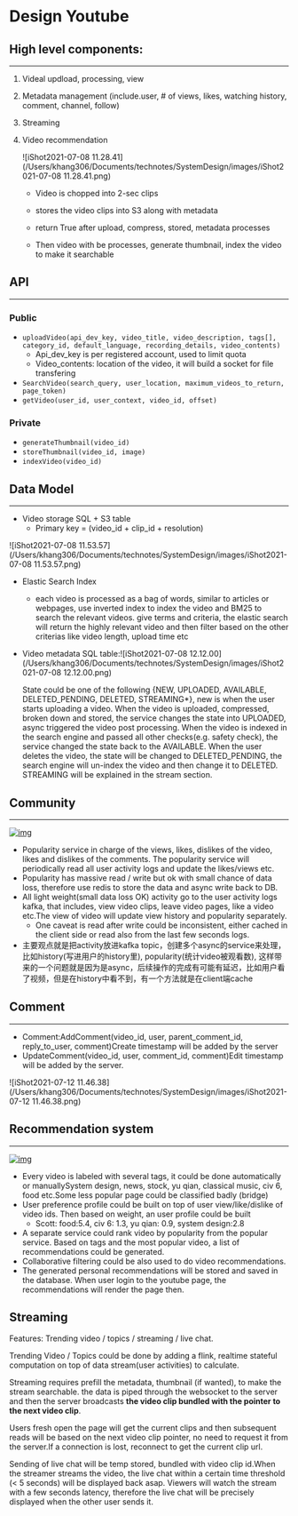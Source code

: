 # Design Youtube

## High level components:

---

 1.    Videal updload, processing, view

 2.    Metadata management (include.user, # of views, likes, watching history, comment, channel, follow)

 3.    Streaming

 4.    Video recommendation

       ![iShot2021-07-08 11.28.41](/Users/khang306/Documents/technotes/SystemDesign/images/iShot2021-07-08 11.28.41.png) 

       *   Video is chopped into 2-sec clips

       *   stores the video clips into S3 along with metadata
       *   return True after upload, compress, stored, metadata processes
       *   Then video with be processes, generate thumbnail, index the video to make it searchable

## API

---

### Public

*   `uploadVideo(api_dev_key, video_title, video_description, tags[], category_id, default_language, recording_details, video_contents)`
    *   Api_dev_key is per registered account, used to limit quota
    *   Video_contents: location of the video, it will build a socket for file transfering
*   `SearchVideo(search_query, user_location, maximum_videos_to_return, page_token)`
*   `getVideo(user_id, user_context, video_id, offset)`

### Private

*   `generateThumbnail(video_id)`
*   `storeThumbnail(video_id, image)`
*   `indexVideo(video_id)`

## Data Model

---

*   Video storage SQL +  S3 table
    *   Primary key = (video_id + clip_id + resolution)

![iShot2021-07-08 11.53.57](/Users/khang306/Documents/technotes/SystemDesign/images/iShot2021-07-08 11.53.57.png)

*   Elastic Search Index

    *   each video is processed as a bag of words, similar to articles or webpages, use inverted index to index the video and BM25 to search the relevant videos. give terms and criteria, the elastic search will return the highly relevant video and then filter based on the other criterias like video length, upload time etc

*   Video metadata SQL table:![iShot2021-07-08 12.12.00](/Users/khang306/Documents/technotes/SystemDesign/images/iShot2021-07-08 12.12.00.png)

    State could be one of the following {NEW, UPLOADED, AVAILABLE, DELETED_PENDING, DELETED, STREAMING*}, new is when the user starts uploading a video. When the video is uploaded, compressed, broken down and stored, the service changes the state into UPLOADED, async triggered the video post processing. When the video is indexed in the search engine and passed all other checks(e.g. safety check), the service changed the state back to the AVAILABLE. When the user deletes the video, the state will be changed to DELETED_PENDING, the search engine will un-index the video and then change it to DELETED. STREAMING will be explained in the stream section.

## Community

---

[![img](https://lh3.googleusercontent.com/avf74-Anf0dIK5fwGmQPmDT2rjltfFvarCNdsHpHTrcXnOFiSCgZ8jPn8oMCRv4iLE9qsSqmf-5J3-TV-6dJdha_7s46OaUh34q2tsfdpgAAl3q0w07YNvceZgskW_Drnw)](https://app.lucidchart.com/documents/edit/7ba6cf67-b348-4dbe-bdad-cb49bfe5b11c/0?callback=close&name=docs&callback_type=back&v=440&s=593)



*   Popularity service in charge of the views, likes, dislikes of the video, likes and dislikes of the comments. The popularity service will periodically read all user activity logs and update the likes/views etc.
*   Popularity has massive read / write but ok with small chance of data loss, therefore use redis to store the data and async write back to DB.
*   All light weight(small data loss OK) activity go to the user activity logs kafka, that includes, view video clips, leave video pages, like a video etc.The view of video will update view history and popularity separately.
    *   One caveat is read after write could be inconsistent, either cached in the client side or read also from the last few seconds logs.
*   主要观点就是把activity放进kafka topic，创建多个async的service来处理，比如history(写进用户的history里), popularity(统计video被观看数), 这样带来的一个问题就是因为是async，后续操作的完成有可能有延迟，比如用户看了视频，但是在history中看不到，有一个方法就是在client端cache

## Comment

---

*   Comment:AddComment(video_id, user, parent_comment_id, reply_to_user, comment)Create timestamp will be added by the server
*   UpdateComment(video_id, user, comment_id, comment)Edit timestamp will be added by the server.

![iShot2021-07-12 11.46.38](/Users/khang306/Documents/technotes/SystemDesign/images/iShot2021-07-12 11.46.38.png)

## Recommendation system

---

[![img](https://lh6.googleusercontent.com/hj4LaH7gVY6CgIBrtdVrY50xFVfWuWPKujLW1Ly_nS_uVfDCtCbyRIGakP7105OcMyuPKosBQ79qFy0RPnvbVG_21Uigj1k_-oy3VwlaQ7t_JULw4hycH2NsRwE_nVC8lA)](https://app.lucidchart.com/documents/edit/795bca23-8c30-42a5-81cf-f7676c03205d/0?callback=close&name=docs&callback_type=back&v=465&s=595.4399999999999)

*   Every video is labeled with several tags, it could be done automatically or manuallySystem design, news, stock, yu qian, classical music, civ 6, food etc.Some less popular page could be classified badly (bridge)
*   User preference profile could be built on top of user view/like/dislike of video ids. Then based on weight, an user profile could be built
    *   Scott: food:5.4, civ 6: 1.3, yu qian: 0.9, system design:2.8 
*   A separate service could rank video by popularity from the popular service. Based on tags and the most popular video, a list of recommendations could be generated.
*   Collaborative filtering could be also used to do video recommendations.
*   The generated personal recommendations will be stored and saved in the database. When user login to the youtube page, the recommendations will render the page then.

## Streaming

Features: Trending video / topics / streaming / live chat. 

Trending Video / Topics could be done by adding a flink, realtime stateful computation on top of data stream(user activities) to calculate.

Streaming requires prefill the metadata, thumbnail (if wanted), to make the stream searchable. the data is piped through the websocket to the server and then the server broadcasts **the video clip bundled with the pointer to the next video clip**.

Users fresh open the page will get the current clips and then subsequent reads will be based on the next video clip pointer, no need to request it from the server.If a connection is lost, reconnect to get the current clip url. 

Sending of live chat will be temp stored, bundled with video clip id.When the streamer streams the video, the live chat within a certain time threshold (< 5 seconds) will be displayed back asap. Viewers will watch the stream with a few seconds latency, therefore the live chat will be precisely displayed when the other user sends it.

